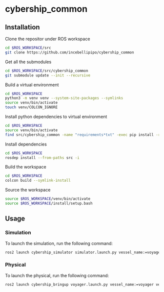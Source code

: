 # cybership_common

## Installation

Clone the repositor under ROS workspace
```bash
cd $ROS_WORKSPACE/src
git clone https://github.com/incebellipipo/cybership_common
```

Get all the submodules
```bash
cd $ROS_WORKSPACE/src/cybership_common
git submodule update --init --recursive
```

Build a virtual environment
```bash
cd $ROS_WORKSPACE
python3 -m venv venv --system-site-packages --symlinks
source venv/bin/activate
touch venv/COLCON_IGNORE
```

Install python dependencies to virtual environment
```bash
cd $ROS_WORKSPACE
source venv/bin/activate
find src/cybership_common -name "requirements*txt" -exec pip install -r {} \;
```

Install dependencies
```bash
cd $ROS_WORKSPACE
rosdep install --from-paths src -i
```

Build the workspace
```bash
cd $ROS_WORKSPACE
colcon build --symlink-install
```

Source the workspace
```bash
source $ROS_WORKSPACE/venv/bin/activate
source $ROS_WORKSPACE/install/setup.bash
```

## Usage

### Simulation
To launch the simulation, run the following command:

```bash
ros2 launch cybership_simulator simulator.launch.py vessel_name:=voyager vessel_model:=voyager
```

### Physical

To launch the physical, run the following command:
```bash
ros2 launch cybership_bringup voyager.launch.py vessel_name:=voyager vessel_model:=voyager
```